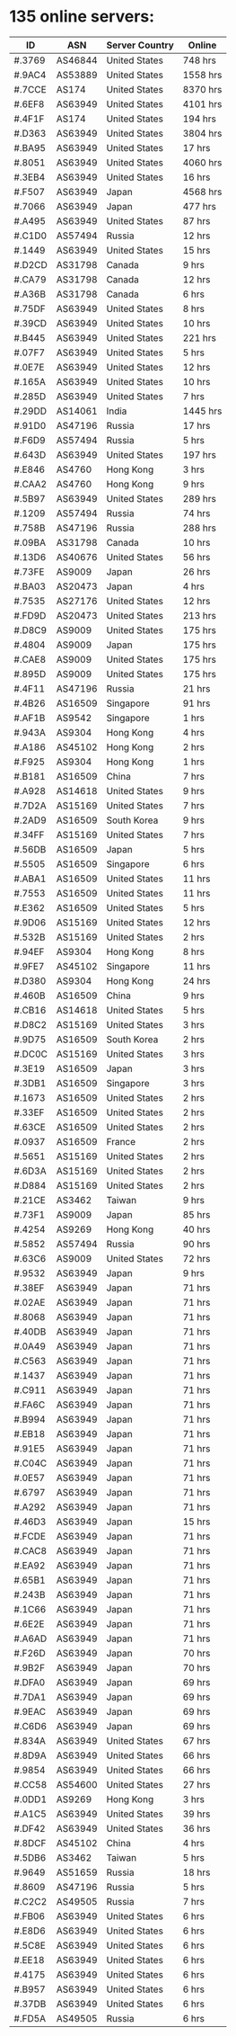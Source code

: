 # 135 online servers:

| ID | ASN | Server Country | Online |
| ------ | ------ | ------ | ------ |
| #.3769 | AS46844 | United States | 748 hrs |
| #.9AC4 | AS53889 | United States | 1558 hrs |
| #.7CCE | AS174 | United States | 8370 hrs |
| #.6EF8 | AS63949 | United States | 4101 hrs |
| #.4F1F | AS174 | United States | 194 hrs |
| #.D363 | AS63949 | United States | 3804 hrs |
| #.BA95 | AS63949 | United States | 17 hrs |
| #.8051 | AS63949 | United States | 4060 hrs |
| #.3EB4 | AS63949 | United States | 16 hrs |
| #.F507 | AS63949 | Japan | 4568 hrs |
| #.7066 | AS63949 | Japan | 477 hrs |
| #.A495 | AS63949 | United States | 87 hrs |
| #.C1D0 | AS57494 | Russia | 12 hrs |
| #.1449 | AS63949 | United States | 15 hrs |
| #.D2CD | AS31798 | Canada | 9 hrs |
| #.CA79 | AS31798 | Canada | 12 hrs |
| #.A36B | AS31798 | Canada | 6 hrs |
| #.75DF | AS63949 | United States | 8 hrs |
| #.39CD | AS63949 | United States | 10 hrs |
| #.B445 | AS63949 | United States | 221 hrs |
| #.07F7 | AS63949 | United States | 5 hrs |
| #.0E7E | AS63949 | United States | 12 hrs |
| #.165A | AS63949 | United States | 10 hrs |
| #.285D | AS63949 | United States | 7 hrs |
| #.29DD | AS14061 | India | 1445 hrs |
| #.91D0 | AS47196 | Russia | 17 hrs |
| #.F6D9 | AS57494 | Russia | 5 hrs |
| #.643D | AS63949 | United States | 197 hrs |
| #.E846 | AS4760 | Hong Kong | 3 hrs |
| #.CAA2 | AS4760 | Hong Kong | 9 hrs |
| #.5B97 | AS63949 | United States | 289 hrs |
| #.1209 | AS57494 | Russia | 74 hrs |
| #.758B | AS47196 | Russia | 288 hrs |
| #.09BA | AS31798 | Canada | 10 hrs |
| #.13D6 | AS40676 | United States | 56 hrs |
| #.73FE | AS9009 | Japan | 26 hrs |
| #.BA03 | AS20473 | Japan | 4 hrs |
| #.7535 | AS27176 | United States | 12 hrs |
| #.FD9D | AS20473 | United States | 213 hrs |
| #.D8C9 | AS9009 | United States | 175 hrs |
| #.4804 | AS9009 | Japan | 175 hrs |
| #.CAE8 | AS9009 | United States | 175 hrs |
| #.895D | AS9009 | United States | 175 hrs |
| #.4F11 | AS47196 | Russia | 21 hrs |
| #.4B26 | AS16509 | Singapore | 91 hrs |
| #.AF1B | AS9542 | Singapore | 1 hrs |
| #.943A | AS9304 | Hong Kong | 4 hrs |
| #.A186 | AS45102 | Hong Kong | 2 hrs |
| #.F925 | AS9304 | Hong Kong | 1 hrs |
| #.B181 | AS16509 | China | 7 hrs |
| #.A928 | AS14618 | United States | 9 hrs |
| #.7D2A | AS15169 | United States | 7 hrs |
| #.2AD9 | AS16509 | South Korea | 9 hrs |
| #.34FF | AS15169 | United States | 7 hrs |
| #.56DB | AS16509 | Japan | 5 hrs |
| #.5505 | AS16509 | Singapore | 6 hrs |
| #.ABA1 | AS16509 | United States | 11 hrs |
| #.7553 | AS16509 | United States | 11 hrs |
| #.E362 | AS16509 | United States | 5 hrs |
| #.9D06 | AS15169 | United States | 12 hrs |
| #.532B | AS15169 | United States | 2 hrs |
| #.94EF | AS9304 | Hong Kong | 8 hrs |
| #.9FE7 | AS45102 | Singapore | 11 hrs |
| #.D380 | AS9304 | Hong Kong | 24 hrs |
| #.460B | AS16509 | China | 9 hrs |
| #.CB16 | AS14618 | United States | 5 hrs |
| #.D8C2 | AS15169 | United States | 3 hrs |
| #.9D75 | AS16509 | South Korea | 2 hrs |
| #.DC0C | AS15169 | United States | 3 hrs |
| #.3E19 | AS16509 | Japan | 3 hrs |
| #.3DB1 | AS16509 | Singapore | 3 hrs |
| #.1673 | AS16509 | United States | 2 hrs |
| #.33EF | AS16509 | United States | 2 hrs |
| #.63CE | AS16509 | United States | 2 hrs |
| #.0937 | AS16509 | France | 2 hrs |
| #.5651 | AS15169 | United States | 2 hrs |
| #.6D3A | AS15169 | United States | 2 hrs |
| #.D884 | AS15169 | United States | 2 hrs |
| #.21CE | AS3462 | Taiwan | 9 hrs |
| #.73F1 | AS9009 | Japan | 85 hrs |
| #.4254 | AS9269 | Hong Kong | 40 hrs |
| #.5852 | AS57494 | Russia | 90 hrs |
| #.63C6 | AS9009 | United States | 72 hrs |
| #.9532 | AS63949 | Japan | 9 hrs |
| #.38EF | AS63949 | Japan | 71 hrs |
| #.02AE | AS63949 | Japan | 71 hrs |
| #.8068 | AS63949 | Japan | 71 hrs |
| #.40DB | AS63949 | Japan | 71 hrs |
| #.0A49 | AS63949 | Japan | 71 hrs |
| #.C563 | AS63949 | Japan | 71 hrs |
| #.1437 | AS63949 | Japan | 71 hrs |
| #.C911 | AS63949 | Japan | 71 hrs |
| #.FA6C | AS63949 | Japan | 71 hrs |
| #.B994 | AS63949 | Japan | 71 hrs |
| #.EB18 | AS63949 | Japan | 71 hrs |
| #.91E5 | AS63949 | Japan | 71 hrs |
| #.C04C | AS63949 | Japan | 71 hrs |
| #.0E57 | AS63949 | Japan | 71 hrs |
| #.6797 | AS63949 | Japan | 71 hrs |
| #.A292 | AS63949 | Japan | 71 hrs |
| #.46D3 | AS63949 | Japan | 15 hrs |
| #.FCDE | AS63949 | Japan | 71 hrs |
| #.CAC8 | AS63949 | Japan | 71 hrs |
| #.EA92 | AS63949 | Japan | 71 hrs |
| #.65B1 | AS63949 | Japan | 71 hrs |
| #.243B | AS63949 | Japan | 71 hrs |
| #.1C66 | AS63949 | Japan | 71 hrs |
| #.6E2E | AS63949 | Japan | 71 hrs |
| #.A6AD | AS63949 | Japan | 71 hrs |
| #.F26D | AS63949 | Japan | 70 hrs |
| #.9B2F | AS63949 | Japan | 70 hrs |
| #.DFA0 | AS63949 | Japan | 69 hrs |
| #.7DA1 | AS63949 | Japan | 69 hrs |
| #.9EAC | AS63949 | Japan | 69 hrs |
| #.C6D6 | AS63949 | Japan | 69 hrs |
| #.834A | AS63949 | United States | 67 hrs |
| #.8D9A | AS63949 | United States | 66 hrs |
| #.9854 | AS63949 | United States | 66 hrs |
| #.CC58 | AS54600 | United States | 27 hrs |
| #.0DD1 | AS9269 | Hong Kong | 3 hrs |
| #.A1C5 | AS63949 | United States | 39 hrs |
| #.DF42 | AS63949 | United States | 36 hrs |
| #.8DCF | AS45102 | China | 4 hrs |
| #.5DB6 | AS3462 | Taiwan | 5 hrs |
| #.9649 | AS51659 | Russia | 18 hrs |
| #.8609 | AS47196 | Russia | 5 hrs |
| #.C2C2 | AS49505 | Russia | 7 hrs |
| #.FB06 | AS63949 | United States | 6 hrs |
| #.E8D6 | AS63949 | United States | 6 hrs |
| #.5C8E | AS63949 | United States | 6 hrs |
| #.EE18 | AS63949 | United States | 6 hrs |
| #.4175 | AS63949 | United States | 6 hrs |
| #.B957 | AS63949 | United States | 6 hrs |
| #.37DB | AS63949 | United States | 6 hrs |
| #.FD5A | AS49505 | Russia | 6 hrs |

